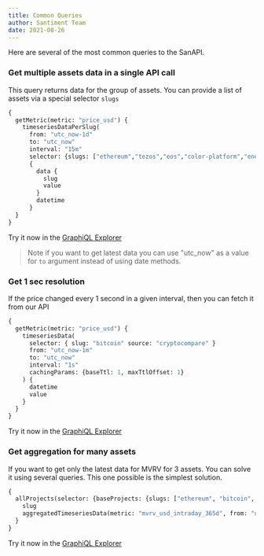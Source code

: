 ```yaml
---
title: Common Queries
author: Santiment Team
date: 2021-08-26
---
```


Here are several of the most common queries to the SanAPI. 

### Get multiple assets data in a single API call

This query returns data for the group of assets. You can provide a list of
assets via a special selector ```slugs```

```graphql
{ 
  getMetric(metric: "price_usd") {
    timeseriesDataPerSlug(
      from: "utc_now-1d"
      to: "utc_now"
      interval: "15m"
      selector: {slugs: ["ethereum","tezos","eos","color-platform","enecuum","slink"]})
      {
        data {
          slug
          value
        }
        datetime
      }
  }
}
```
Try it now in the [GraphiQL Explorer](https://api.santiment.net/graphiql?variables=%7B%7D&query=%7B%20getMetric(metric%3A%20%22price_usd%22)%20%7B%0A%20%20%20%20timeseriesDataPerSlug(%0A%20%20%20%20%20%20from%3A%20%22utc_now-1d%22%0A%20%20%20%20%20%20to%3A%22utc_now%22%0A%09%09%09interval%3A%20%2215m%22%0A%20%20%20%20%20%20selector%3A%20%7Bslugs%3A%20%5B%22ethereum%22%2C%22tezos%22%2C%22eos%22%2C%22color-platform%22%2C%22enecuum%22%2C%22slink%22%5D%7D)%0A%20%20%20%20%20%20%7B%0A%20%20%20%20%20%20%20%20data%20%7B%0A%20%20%20%20%20%20%20%20%20%20slug%0A%20%20%20%20%20%20%20%20%20%20value%0A%20%20%20%20%20%20%20%20%7D%0A%20%20%20%20%20%20%20%20datetime%0A%20%20%20%20%20%20%7D%0A%7D%0A%7D)

> Note if you want to get latest data you can use "utc_now"
> as a value for ```to``` argument instead of using date methods.

### Get 1 sec resolution

If the price changed every 1 second in a given interval, then you can fetch it from our API

```graphql
{
  getMetric(metric: "price_usd") {
    timeseriesData(
      selector: { slug: "bitcoin" source: "cryptocompare" }
      from: "utc_now-1m"
      to: "utc_now"
      interval: "1s"
      cachingParams: {baseTtl: 1, maxTtlOffset: 1}
    ) {
      datetime
      value
    }
  }
}
```
Try it now in the [GraphiQL Explorer](https://api.santiment.net/graphiql?query=%7B%0A%20%20getMetric(metric%3A%20%22price_usd%22)%20%7B%0A%20%20%20%20timeseriesData(%0A%20%20%20%20%20%20selector%3A%20%7B%20slug%3A%20%22bitcoin%22%20source%3A%20%22cryptocompare%22%20%7D%0A%20%20%20%20%20%20from%3A%20%22utc_now-1m%22%0A%20%20%20%20%20%20to%3A%20%22utc_now%22%0A%20%20%20%20%20%20interval%3A%20%221s%22%0A%20%20%20%20%20%20cachingParams%3A%20%7BbaseTtl%3A%201%2C%20maxTtlOffset%3A%201%7D%0A%20%20%20%20)%20%7B%0A%20%20%20%20%20%20datetime%0A%20%20%20%20%20%20value%0A%20%20%20%20%7D%0A%20%20%7D%0A%7D)

### Get aggregation for many assets

If you want to get only the latest data for MVRV for 3 assets. You can solve it using several queries.
This one possible is the simplest solution.

```graphql
{
  allProjects(selector: {baseProjects: {slugs: ["ethereum", "bitcoin", "aave"]}}) {
    slug
    aggregatedTimeseriesData(metric: "mvrv_usd_intraday_365d", from: "utc_now-1d", to: "utc_now", aggregation: LAST)
  }
}
```
Try it now in the [GraphiQL Explorer](https://api.santiment.net/graphiql?variables=%7B%7D&query=%7B%0A%20%20allProjects(selector%3A%20%7BbaseProjects%3A%20%7Bslugs%3A%20%5B%22ethereum%22%2C%20%22bitcoin%22%2C%20%22aave%22%5D%7D%7D)%20%7B%0A%20%20%20%20slug%0A%20%20%20%20aggregatedTimeseriesData(metric%3A%20%22mvrv_usd_intraday_365d%22%2C%20from%3A%20%22utc_now-1d%22%2C%20to%3A%20%22utc_now%22%2C%20aggregation%3A%20LAST)%0A%0A%20%20%7D%0A%7D%0A)